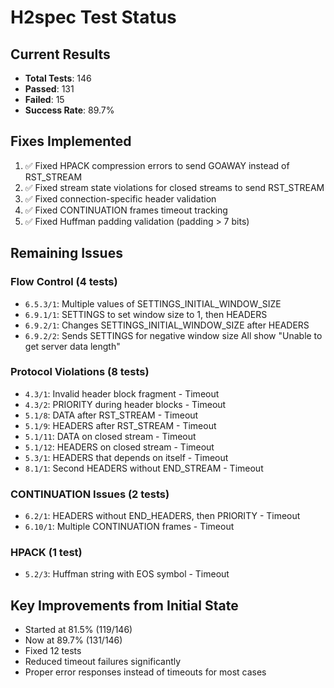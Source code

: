 # H2spec Test Status

## Current Results
- **Total Tests**: 146
- **Passed**: 131 
- **Failed**: 15
- **Success Rate**: 89.7%

## Fixes Implemented
1. ✅ Fixed HPACK compression errors to send GOAWAY instead of RST_STREAM
2. ✅ Fixed stream state violations for closed streams to send RST_STREAM
3. ✅ Fixed connection-specific header validation
4. ✅ Fixed CONTINUATION frames timeout tracking
5. ✅ Fixed Huffman padding validation (padding > 7 bits)

## Remaining Issues

### Flow Control (4 tests)
- `6.5.3/1`: Multiple values of SETTINGS_INITIAL_WINDOW_SIZE
- `6.9.1/1`: SETTINGS to set window size to 1, then HEADERS  
- `6.9.2/1`: Changes SETTINGS_INITIAL_WINDOW_SIZE after HEADERS
- `6.9.2/2`: Sends SETTINGS for negative window size
All show "Unable to get server data length"

### Protocol Violations (8 tests)
- `4.3/1`: Invalid header block fragment - Timeout
- `4.3/2`: PRIORITY during header blocks - Timeout
- `5.1/8`: DATA after RST_STREAM - Timeout
- `5.1/9`: HEADERS after RST_STREAM - Timeout
- `5.1/11`: DATA on closed stream - Timeout
- `5.1/12`: HEADERS on closed stream - Timeout
- `5.3/1`: HEADERS that depends on itself - Timeout
- `8.1/1`: Second HEADERS without END_STREAM - Timeout

### CONTINUATION Issues (2 tests)
- `6.2/1`: HEADERS without END_HEADERS, then PRIORITY - Timeout
- `6.10/1`: Multiple CONTINUATION frames - Timeout

### HPACK (1 test)
- `5.2/3`: Huffman string with EOS symbol - Timeout

## Key Improvements from Initial State
- Started at 81.5% (119/146)
- Now at 89.7% (131/146)
- Fixed 12 tests
- Reduced timeout failures significantly
- Proper error responses instead of timeouts for most cases